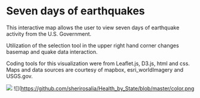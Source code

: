 # Seven days of earthquakes

This interactive map allows the user to view seven days of earthquake activity from the U.S. Government.

Utilization of the selection tool in the upper right hand corner changes basemap and quake data interaction.

Coding tools for this visualization were from Leaflet.js, D3.js, html and css. Maps and data sources are courtesy of mapbox, esri_worldImagery and USGS.gov.

![](https://github.com/sherirosalia/Health_by_State/blob/master/dark.png)
![](https://github.com/sherirosalia/Health_by_State/blob/master/color.png


